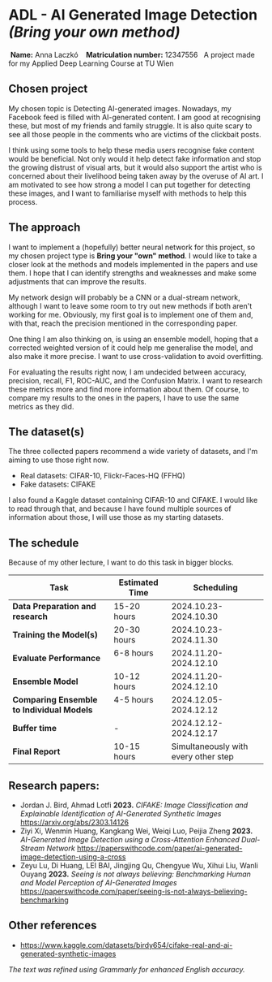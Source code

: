 # ADL - AI Generated Image Detection *(Bring your own method)*
 **Name:** Anna Laczkó
 
 **Matriculation number:** 12347556 
 
 A project made for my Applied Deep Learning Course at TU Wien

## Chosen project

My chosen topic is Detecting AI-generated images. Nowadays, my Facebook feed is filled with AI-generated content. I am good at recognising these, but most of my friends and family struggle. It is also quite scary to see all those people in the comments who are victims of the clickbait posts. 

I think using some tools to help these media users recognise fake content would be beneficial. Not only would it help detect fake information and stop the growing distrust of visual arts, but it would also support the artist who is concerned about their livelihood being taken away by the overuse of AI art. I am motivated to see how strong a model I can put together for detecting these images, and I want to familiarise myself with methods to help this process.

## The approach
I want to implement a (hopefully) better neural network for this project, so my chosen project type is **Bring your "own" method**. I would like to take a closer look at the methods and models implemented in the papers and use them. I hope that I can identify strengths and weaknesses and make some adjustments that can improve the results.

My network design will probably be a CNN or a dual-stream network, although I want to leave some room to try out new methods if both aren't working for me. Obviously, my first goal is to implement one of them and, with that, reach the precision mentioned in the corresponding paper.

One thing I am also thinking on, is using an ensemble modell, hoping that a corrected weighted version of it could help me generalise the model, and also make it more precise. I want to use cross-validation to avoid overfitting.

For evaluating the results right now, I am undecided between accuracy, precision, recall, F1, ROC-AUC, and the Confusion Matrix. I want to research these metrics more and find more information about them. Of course, to compare my results to the ones in the papers, I have to use the same metrics as they did.

## The dataset(s)
The three collected papers recommend a wide variety of datasets, and I'm aiming to use those right now.

- Real datasets: CIFAR-10, Flickr-Faces-HQ (FFHQ)
- Fake datasets: CIFAKE

I also found a Kaggle dataset containing CIFAR-10 and CIFAKE. I would like to read through that, and because I have found multiple sources of information about those, I will use those as my starting datasets.

## The schedule

Because of my other lecture, I want to do this task in bigger blocks.

| **Task** | **Estimated Time** | **Scheduling** |
|-------------------------------------------|--------------------|-------------------------|
| **Data Preparation and research** | 15-20 hours        | 2024.10.23-2024.10.30   |
| **Training the Model(s)** | 20-30 hours        | 2024.10.23-2024.11.30   |
| **Evaluate Performance** | 6-8 hours          | 2024.11.20-2024.12.10   |
| **Ensemble Model** | 10-12 hours        | 2024.11.20-2024.12.10   |
| **Comparing Ensemble to Individual Models**| 4-5 hours         | 2024.12.05-2024.12.12   |
| **Buffer time** | -                  | 2024.12.12-2024.12.17   |
| **Final Report** | 10-15 hours        | Simultaneously with every other step|


## Research papers:
- Jordan J. Bird, Ahmad Lotfi **2023.** *CIFAKE: Image Classification and Explainable Identification of AI-Generated Synthetic Images* https://arxiv.org/abs/2303.14126
- Ziyi Xi, Wenmin Huang, Kangkang Wei, Weiqi Luo, Peijia Zheng **2023.** *AI-Generated Image Detection using a Cross-Attention Enhanced Dual-Stream Network* https://paperswithcode.com/paper/ai-generated-image-detection-using-a-cross
- Zeyu Lu, Di Huang, LEI BAI, Jingjing Qu, Chengyue Wu, Xihui Liu, Wanli Ouyang **2023.** *Seeing is not always believing: Benchmarking Human and Model Perception of AI-Generated Images* https://paperswithcode.com/paper/seeing-is-not-always-believing-benchmarking

## Other references
- https://www.kaggle.com/datasets/birdy654/cifake-real-and-ai-generated-synthetic-images

*The text was refined using Grammarly for enhanced English accuracy.*